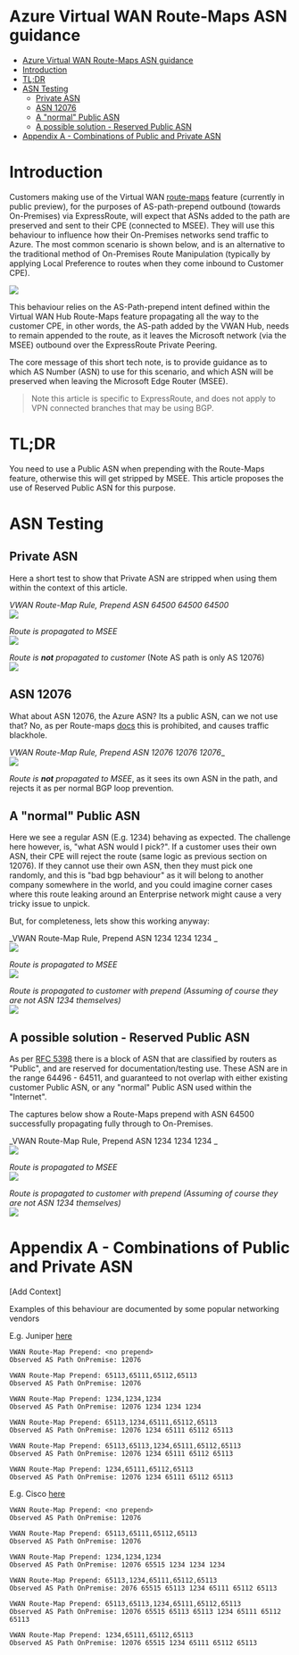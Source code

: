 # Azure Virtual WAN Route-Maps ASN guidance

<!-- TOC -->

- [Azure Virtual WAN Route-Maps ASN guidance](#azure-virtual-wan-route-maps-asn-guidance)
- [Introduction](#introduction)
- [TL;DR](#tldr)
- [ASN Testing](#asn-testing)
    - [Private ASN](#private-asn)
    - [ASN 12076](#asn-12076)
    - [A "normal" Public ASN](#a-normal-public-asn)
    - [A possible solution - Reserved Public ASN](#a-possible-solution---reserved-public-asn)
- [Appendix A - Combinations of Public and Private ASN](#appendix-a---combinations-of-public-and-private-asn)

<!-- /TOC -->

# Introduction

Customers making use of the Virtual WAN [route-maps](https://learn.microsoft.com/en-us/azure/virtual-wan/route-maps-about) feature (currently in public preview), for the purposes of AS-path-prepend outbound (towards On-Premises) via ExpressRoute, will expect that ASNs added to the path are preserved and sent to their CPE (connected to MSEE). They will use this behaviour to influence how their On-Premises networks send traffic to Azure. The most common scenario is shown below, and is an alternative to the traditional method of On-Premises Route Manipulation (typically by applying Local Preference to routes when they come inbound to Customer CPE).

![](images/2023-09-07-12-32-19.png)

This behaviour relies on the AS-Path-prepend intent defined within the Virtual WAN Hub Route-Maps feature propagating all the way to the customer CPE, in other words, the AS-path added by the VWAN Hub, needs to remain appended to the route, as it leaves the Microsoft network (via the MSEE) outbound over the ExpressRoute Private Peering. 

The core message of this short tech note, is to provide guidance as to which AS Number (ASN) to use for this scenario, and which ASN will be preserved when leaving the Microsoft Edge Router (MSEE).

> Note this article is specific to ExpressRoute, and does not apply to VPN connected branches that may be using BGP.

# TL;DR

You need to use a Public ASN when prepending with the Route-Maps feature, otherwise this will get stripped by MSEE. This article proposes the use of Reserved Public ASN for this purpose.

# ASN Testing

## Private ASN

Here a short test to show that Private ASN are stripped when using them within the context of this article.

_VWAN Route-Map Rule, Prepend ASN 64500 64500 64500_
<br>
![](images/2023-09-07-12-39-47.png)

_Route is propagated to MSEE_
<br>
![](images/2023-09-07-12-40-25.png)

_Route is **not** propagated to customer_ (Note AS path is only AS 12076)
<br>
![](images/2023-09-07-12-54-08.png)

## ASN 12076

What about ASN 12076, the Azure ASN? Its a public ASN, can we not use that? No, as per Route-maps [docs](https://learn.microsoft.com/en-us/azure/virtual-wan/route-maps-about#:~:text=ASNs%3A%208074%2C%208075%2C-,12076,-Private%20ASNs%3A%2065515) this is prohibited, and causes traffic blackhole.

_VWAN Route-Map Rule, Prepend ASN 12076 12076 12076__
<br>
![](images/2023-09-07-12-44-00.png)

_Route is **not** propagated to MSEE_, as it sees its own ASN in the path, and rejects it as per normal BGP loop prevention.

## A "normal" Public ASN

Here we see a regular ASN (E.g. 1234) behaving as expected. The challenge here however, is, "what ASN would I pick?". If a customer uses their own ASN, their CPE will reject the route (same logic as previous section on 12076). If they cannot use their own ASN, then they must pick one randomly, and this is "bad bgp behaviour" as it will belong to another company somewhere in the world, and you could imagine corner cases where this route leaking around an Enterprise network might cause a very tricky issue to unpick.

But, for completeness, lets show this working anyway:

_VWAN Route-Map Rule, Prepend ASN 1234 1234 1234 _
<br>
![](images/2023-09-07-12-48-38.png)

_Route is propagated to MSEE_
<br>
![](images/2023-09-07-12-48-51.png)

_Route is propagated to customer with prepend (Assuming of course they are not ASN 1234 themselves)_
<br>
![](images/2023-09-07-12-49-33.png)

## A possible solution - Reserved Public ASN

As per [RFC 5398](https://datatracker.ietf.org/doc/html/rfc5398#:~:text=documentation%20purposes%2C%20namely-,64496%20%2D%2064511,-%2C%20and%20a%20contiguous) there is a block of ASN that are classified by routers as "Public", and are reserved for documentation/testing use. These ASN are in the range 64496 - 64511, and guaranteed to not overlap with either existing customer Public ASN, or any "normal" Public ASN used within the "Internet".

The captures below show a Route-Maps prepend with ASN 64500 successfully propagating fully through to On-Premises.

_VWAN Route-Map Rule, Prepend ASN 1234 1234 1234 _
<br>
![](images/2023-09-07-12-52-38.png)

_Route is propagated to MSEE_
<br>
![](images/2023-09-07-12-52-54.png)

_Route is propagated to customer with prepend (Assuming of course they are not ASN 1234 themselves)_
<br>
![](images/2023-09-07-12-53-04.png)

# Appendix A - Combinations of Public and Private ASN

[Add Context]


Examples of this behaviour are documented by some popular networking vendors 

E.g. Juniper [here](https://www.juniper.net/documentation/us/en/software/junos/bgp/topics/ref/statement/remove-private-edit-protocols-bgp.html#:~:text=The%20routing%20device%20stops%20searching%20for%20private%20ASs%20when%20it%20finds%20the%20first%20nonprivate%20AS%20or%20a%20peer%E2%80%99s%20private%20AS.) 
```
VWAN Route-Map Prepend: <no prepend>
Observed AS Path OnPremise: 12076

VWAN Route-Map Prepend: 65113,65111,65112,65113
Observed AS Path OnPremise: 12076

VWAN Route-Map Prepend: 1234,1234,1234
Observed AS Path OnPremise: 12076 1234 1234 1234

VWAN Route-Map Prepend: 65113,1234,65111,65112,65113
Observed AS Path OnPremise: 12076 1234 65111 65112 65113

VWAN Route-Map Prepend: 65113,65113,1234,65111,65112,65113
Observed AS Path OnPremise: 12076 1234 65111 65112 65113

VWAN Route-Map Prepend: 1234,65111,65112,65113
Observed AS Path OnPremise: 12076 1234 65111 65112 65113
```

E.g. Cisco [here](https://www.cisco.com/c/en/us/support/docs/ip/border-gateway-protocol-bgp/13756-32.html#:~:text=If%20the%20AS_PATH%20includes%20both%20private%20and%20public%20AS%20numbers%2C%20BGP%20doesn%27t%20remove%20the%20private%20AS%20numbers)

```
VWAN Route-Map Prepend: <no prepend>
Observed AS Path OnPremise: 12076

VWAN Route-Map Prepend: 65113,65111,65112,65113
Observed AS Path OnPremise: 12076

VWAN Route-Map Prepend: 1234,1234,1234
Observed AS Path OnPremise: 12076 65515 1234 1234 1234

VWAN Route-Map Prepend: 65113,1234,65111,65112,65113
Observed AS Path OnPremise: 2076 65515 65113 1234 65111 65112 65113

VWAN Route-Map Prepend: 65113,65113,1234,65111,65112,65113
Observed AS Path OnPremise: 12076 65515 65113 65113 1234 65111 65112 65113

VWAN Route-Map Prepend: 1234,65111,65112,65113
Observed AS Path OnPremise: 12076 65515 1234 65111 65112 65113
```

